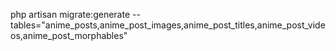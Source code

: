 php artisan migrate:generate --tables="anime_posts,anime_post_images,anime_post_titles,anime_post_videos,anime_post_morphables"